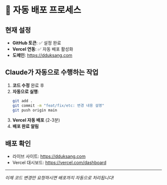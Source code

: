 # 🚀 자동 배포 프로세스

## 현재 설정
- **GitHub 토큰**: ✅ 설정 완료
- **Vercel 연동**: ✅ 자동 배포 활성화
- **도메인**: https://dduksang.com

## Claude가 자동으로 수행하는 작업

1. **코드 수정** 완료 후
2. **자동으로 실행**:
   ```bash
   git add .
   git commit -m "feat/fix/etc: 변경 내용 설명"
   git push origin main
   ```
3. **Vercel 자동 배포** (2-3분)
4. **배포 완료 알림**

## 배포 확인
- 라이브 사이트: https://dduksang.com
- Vercel 대시보드: https://vercel.com/dashboard

---
*이제 코드 변경만 요청하시면 배포까지 자동으로 처리됩니다!*
